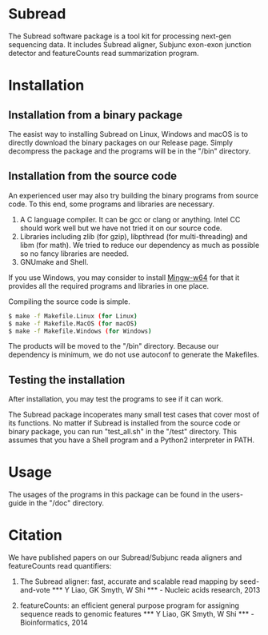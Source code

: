 # Subread
The Subread software package is a tool kit for processing next-gen sequencing data. It includes Subread aligner, Subjunc exon-exon junction detector and featureCounts read summarization program.

# Installation
## Installation from a binary package
The easist way to installing Subread on Linux, Windows and macOS is to directly download the binary packages on our Release page. Simply decompress the package and the programs will be in the "/bin" directory.

## Installation from the source code
An experienced user may also try building the binary programs from source code. To this end, some programs and libraries are necessary.

1. A C language compiler. It can be gcc or clang or anything. Intel CC should work well but we have not tried it on our source code.
2. Libraries including zlib (for gzip), libpthread (for multi-threading) and libm (for math). We tried to reduce our dependency as much as possible so no fancy libraries are needed.
3. GNUmake and Shell.

If you use Windows, you may consider to install [Mingw-w64](http://mingw-w64.org/doku.php) for that it provides all the required programs and libraries in one place.

Compiling the source code is simple. 
```sh
$ make -f Makefile.Linux (for Linux)
$ make -f Makefile.MacOS (for macOS)
$ make -f Makefile.Windows (for Windows)
```
The products will be moved to the "/bin" directory. Because our dependency is minimum, we do not use autoconf to generate the Makefiles. 

## Testing the installation
After installation, you may test the programs to see if it can work.

The Subread package incoperates many small test cases that cover most of its functions. No matter if Subread is installed from the source code or binary package, you can run "test_all.sh" in the "/test" directory. This assumes that you have a Shell program and a Python2 interpreter in PATH.

# Usage
The usages of the programs in this package can be found in the users-guide in the "/doc" directory.

# Citation
We have published papers on our Subread/Subjunc reada aligners and featureCounts read quantifiers:

1. The Subread aligner: fast, accurate and scalable read mapping by seed-and-vote *** Y Liao, GK Smyth, W Shi *** - Nucleic acids research, 2013

2. featureCounts: an efficient general purpose program for assigning sequence reads to genomic features *** Y Liao, GK Smyth, W Shi *** - Bioinformatics, 2014
